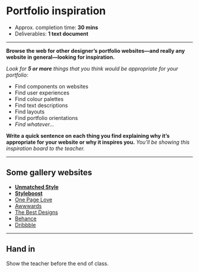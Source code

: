 # Portfolio inspiration

- Approx. completion time: **30 mins**
- Deliverables: **1 text document**

---

**Browse the web for other designer’s portfolio websites—and really any website in general—looking for inspiration.**

*Look for **5 or more** things that you think would be appropriate for your portfolio:*

- Find components on websites
- Find user experiences
- Find colour palettes
- Find text descriptions
- Find layouts
- Find portfolio orientations
- *Find whatever…*

**Write a quick sentence on each thing you find explaining why it’s appropriate for your website or why it inspires you.** *You’ll be showing this inspiration board to the teacher.*

---

## Some gallery websites

- [**Unmatched Style**](http://unmatchedstyle.com/)
- [**Styleboost**](http://styleboost.com/)
- [One Page Love](https://onepagelove.com/)
- [Awwwards](http://www.awwwards.com/)
- [The Best Designs](https://www.thebestdesigns.com/)
- [Behance](https://www.behance.net/)
- [Dribbble](https://dribbble.com/)

---

## Hand in

Show the teacher before the end of class.
